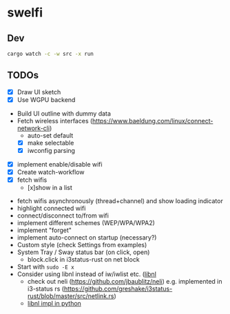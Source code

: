 # swelfi

## Dev

```bash
cargo watch -c -w src -x run
```

## TODOs

* [x] Draw UI sketch
* [x] Use WGPU backend
* Build UI outline with dummy data
* Fetch wireless interfaces (https://www.baeldung.com/linux/connect-network-cli)
    * auto-set default
    * [x] make selectable
    * [x] iwconfig parsing
* [x] implement enable/disable wifi
* [x] Create watch-workflow
* [x] fetch wifis
    * [x]show in a list
* fetch wifis asynchronously (thread+channel) and show loading indicator
* highlight connected wifi
* connect/disconnect to/from wifi
* implement different schemes (WEP/WPA/WPA2)
* implement "forget"
* implement auto-connect on startup (necessary?)
* Custom style (check Settings from examples)
* System Tray / Sway status bar (on click, open)
    * block.click in i3status-rust on net block
* Start with `sudo -E x`
* Consider using libnl instead of iw/iwlist etc. ([libnl](http://www.infradead.org/~tgr/libnl/)
    * check out neli (https://github.com/jbaublitz/neli) e.g. implemented in i3-status rs (https://github.com/greshake/i3status-rust/blob/master/src/netlink.rs)
    * [libnl impl in python](https://github.com/Robpol86/libnl/blob/master/example_scan_access_points.py)
